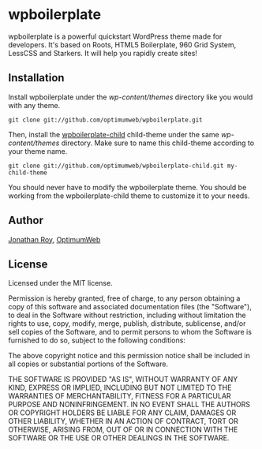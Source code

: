 wpboilerplate
=============

wpboilerplate is a powerful quickstart WordPress theme made for developers. It's based on Roots, HTML5 Boilerplate, 960 Grid System, LessCSS and Starkers. It will help you rapidly create sites!

## Installation

Install wpboilerplate under the *wp-content/themes* directory like you would with any theme.

    git clone git://github.com/optimumweb/wpboilerplate.git

Then, install the [wpboilerplate-child](https://github.com/optimumweb/wpboilerplate-child) child-theme under the same *wp-content/themes* directory. Make sure to name this child-theme according to your theme name.

    git clone git://github.com/optimumweb/wpboilerplate-child.git my-child-theme

You should never have to modify the wpboilerplate theme. You should be working from the wpboilerplate-child theme to customize it to your needs.

## Author

[Jonathan Roy](https://twitter.com/jonathanroy), [OptimumWeb](http://optimumweb.ca)

## License

Licensed under the MIT license.

Permission is hereby granted, free of charge, to any person obtaining a copy of this software and associated documentation files (the "Software"), to deal in the Software without restriction, including without limitation the rights to use, copy, modify, merge, publish, distribute, sublicense, and/or sell copies of the Software, and to permit persons to whom the Software is furnished to do so, subject to the following conditions:

The above copyright notice and this permission notice shall be included in all copies or substantial portions of the Software.

THE SOFTWARE IS PROVIDED "AS IS", WITHOUT WARRANTY OF ANY KIND, EXPRESS OR IMPLIED, INCLUDING BUT NOT LIMITED TO THE WARRANTIES OF MERCHANTABILITY, FITNESS FOR A PARTICULAR PURPOSE AND NONINFRINGEMENT. IN NO EVENT SHALL THE AUTHORS OR COPYRIGHT HOLDERS BE LIABLE FOR ANY CLAIM, DAMAGES OR OTHER LIABILITY, WHETHER IN AN ACTION OF CONTRACT, TORT OR OTHERWISE, ARISING FROM, OUT OF OR IN CONNECTION WITH THE SOFTWARE OR THE USE OR OTHER DEALINGS IN THE SOFTWARE.